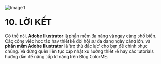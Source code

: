 <img src="https://count-viewer.vercel.app//api/blog/view?url=https://creatipath.github.io/illustrator-short/section8.html" alt="Image 1" style="float: left">


# 10. LỜI KẾT 

Có thể nói, **Adobe Illustrator** là phần mềm đa năng và ngày càng phổ biến. Các công việc học tập hay thiết kế đòi hỏi sự đa dạng ngày càng lớn, và **phần mềm Adobe Illustrator** là ‘trợ thủ đắc lực’ cho bạn để chinh phục chúng. Và đừng quên liên tục cập nhật xu hướng thiết kế hay các tutorials hướng dẫn để nâng cấp kĩ năng trên Blog ColorME.